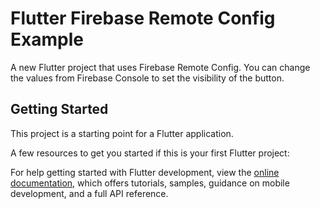 # Flutter Firebase Remote Config Example

A new Flutter project that uses Firebase Remote Config.
You can change the values from Firebase Console to set the visibility of the button.

## Getting Started

This project is a starting point for a Flutter application.

A few resources to get you started if this is your first Flutter project:

For help getting started with Flutter development, view the
[online documentation](https://docs.flutter.dev/), which offers tutorials,
samples, guidance on mobile development, and a full API reference.